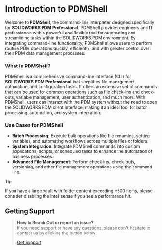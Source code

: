 # Introduction to PDMShell


Welcome to **PDMShell**, the command-line interpreter designed specifically for **SOLIDWORKS PDM Professional**. PDMShell provides engineers and IT professionals with a powerful and flexible tool for automating and streamlining tasks within the SOLIDWORKS PDM environment. By integrating command-line functionality, PDMShell allows users to perform routine PDM operations quickly, efficiently, and with greater control over their PDM data management processes.

### What is PDMShell?

PDMShell is a comprehensive command-line interface (CLI) for **SOLIDWORKS PDM Professional** that simplifies file management, automation, and configuration tasks. It offers an extensive set of commands that can be used for common operations such as file check-ins and check-outs, variable management, user authentication, and much more. With PDMShell, users can interact with the PDM system without the need to open the SOLIDWORKS PDM client interface, making it an ideal tool for batch processing, automation, and system integration.


### Use Cases for PDMShell

- **Batch Processing**: Execute bulk operations like file renaming, setting variables, and automating workflows across multiple files or folders.
- **System Integration**: Integrate PDMShell commands into custom applications, scripts, or scheduled tasks to enhance the automation of business processes.
- **Advanced File Management**: Perform check-ins, check-outs, versioning, and other file management operations using the command line.

> [!TIP]
> If you have a large vault with folder content exceeding +500 items, please consider disabling the intellisense if you see a performance hit.

## Getting Support 

> **How to Reach Out or report an issue?**  
> If you need support or have any questions, please don't hesitate to contact us by clicking the button below:
> 
> [Get Support](mailto:support@bluebytesystemsinc.zohodesk.com)
